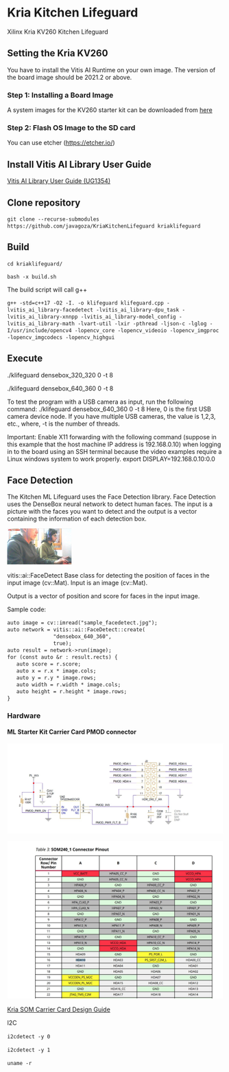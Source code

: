 # Kria Kitchen Lifeguard
Xilinx Kria KV260 Kitchen Lifeguard

## Setting the Kria KV260
You have to install the Vitis AI Runtime on your own image. The version of the board image should be 2021.2 or above.


### Step 1: Installing a Board Image
A system images for the KV260 starter kit can be downloaded from [here](https://login.xilinx.com/app/xilinxinc_f5awsprod_1/exknv8ms950lm0Ldh0x7/sso/saml)

### Step 2: Flash OS Image to the SD card
You can use etcher (https://etcher.io/)


## Install Vitis AI Library User Guide

[Vitis AI Library User Guide (UG1354)](https://docs.xilinx.com/r/en-US/ug1354-xilinx-ai-sdk/Introduction)

## Clone repository
```
git clone --recurse-submodules https://github.com/javagoza/KriaKitchenLifeguard kriaklifeguard
```
## Build
```
cd kriaklifeguard/
```
```
bash -x build.sh
```
The build script will call g++

```
g++ -std=c++17 -O2 -I. -o klifeguard klifeguard.cpp -lvitis_ai_library-facedetect -lvitis_ai_library-dpu_task -lvitis_ai_library-xnnpp -lvitis_ai_library-model_config -lvitis_ai_library-math -lvart-util -lxir -pthread -ljson-c -lglog -I/usr/include/opencv4 -lopencv_core -lopencv_videoio -lopencv_imgproc -lopencv_imgcodecs -lopencv_highgui
```

## Execute

./klifeguard densebox_320_320 0 -t 8

./klifeguard densebox_640_360 0 -t 8

To test the program with a USB camera as input, run the following command:
./klifeguard densebox_640_360 0 -t 8
Here, 0 is the first USB camera device node. If you have multiple USB cameras, the value is 1,2,3, etc., where, -t is the number of threads.

Important: Enable X11 forwarding with the following command (suppose in this example that the host machine IP address is 192.168.0.10) when logging in to the board using an SSH terminal because the video examples require a Linux windows system to work properly.
export DISPLAY=192.168.0.10:0.0


## Face Detection
The Kitchen ML Lifeguard uses the Face Detection library.
Face Detection uses the DenseBox neural network to detect human faces. The input is a picture with the faces you want to detect and the output is a vector containing the information of each detection box. 

<img src="images/facedetect.jpg" alt="Face Detection" width="150"/>


vitis::ai::FaceDetect
Base class for detecting the position of faces in the input image (cv::Mat).
Input is an image (cv::Mat).

Output is a vector of position and score for faces in the input image.

Sample code:

```
auto image = cv::imread("sample_facedetect.jpg");
auto network = vitis::ai::FaceDetect::create(
               "densebox_640_360",
               true);
auto result = network->run(image);
for (const auto &r : result.rects) {
   auto score = r.score;
   auto x = r.x * image.cols;
   auto y = r.y * image.rows;
   auto width = r.width * image.cols;
   auto height = r.height * image.rows;
}
```

### Hardware

#### ML Starter Kit Carrier Card PMOD connector

![ML Starter Kit Carrier Card PMOD connector](images/pmodconnector.jpg)

![SOM240_1 Connector Pinout](images/som240_1connectorpinout.jpg)

[Kria SOM Carrier Card Design Guide](https://www.xilinx.com/support/documentation/user_guides/som/ug1091-carrier-card-design.pdf)


I2C

[](https://github.com/Xilinx/embeddedsw/tree/master/XilinxProcessorIPLib/drivers/iic)

`i2cdetect -y 0`

`i2cdetect -y 1`

`uname -r`

